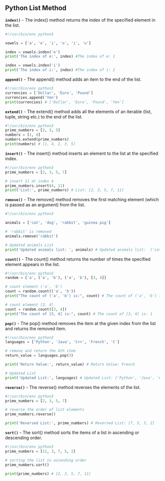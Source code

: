 ## Python List Method
**`index()`** - The index() method returns the index of the specified element in the list.
```py
#!/usr/bin/env python3

vowels = ['a', 'e', 'i', 'o', 'i', 'u']

index = vowels.index('e')
print('The index of e:', index) #The index of e: 1

index = vowels.index('i')
print('The index of i:', index) #The index of i: 2
```
**`append()`** - The append() method adds an item to the end of the list.
```py
#!/usr/bin/env python3
currencies = ['Dollar', 'Euro', 'Pound']
currencies.append('Yen')
print(currencies) # ['Dollar', 'Euro', 'Pound', 'Yen']
```
**`extend()`** - The extend() method adds all the elements of an iterable (list, tuple, string etc.) to the end of the list.
```py
#!/usr/bin/env python3
prime_numbers = [2, 3, 5]
numbers = [1, 4]
numbers.extend(prime_numbers)
print(numbers) # [1, 4, 2, 3, 5]
```
**`insert()`** - The insert() method inserts an element to the list at the specified index.
```py
#!/usr/bin/env python3
prime_numbers = [2, 3, 5, 7]

# insert 11 at index 4
prime_numbers.insert(4, 11)
print('List:', prime_numbers) # List: [2, 3, 5, 7, 11]
```
**`remove()`** - The remove() method removes the first matching element (which is passed as an argument) from the list.
```py
#!/usr/bin/env python3

animals = ['cat', 'dog', 'rabbit', 'guinea pig']

# 'rabbit' is removed
animals.remove('rabbit')

# Updated animals List
print('Updated animals list: ', animals) # Updated animals list:  ['cat', 'dog', 'guinea pig']
```
**`count()`** - The count() method returns the number of times the specified element appears in the list.
```py
#!/usr/bin/env python3
random = ['a', ('a', 'b'), ('a', 'b'), [3, 4]]

# count element ('a', 'b')
count = random.count(('a', 'b'))
print("The count of ('a', 'b') is:", count) # The count of ('a', 'b') is: 2

# count element [3, 4]
count = random.count([3, 4])
print("The count of [3, 4] is:", count) # The count of [3, 4] is: 1
```
**`pop()`** - The pop() method removes the item at the given index from the list and returns the removed item.
```py
#!/usr/bin/env python3
languages = ['Python', 'Java', 'C++', 'French', 'C']

# remove and return the 4th item
return_value = languages.pop(3)

print('Return Value:', return_value) # Return Value: French

# Updated List
print('Updated List:', languages) # Updated List: ['Python', 'Java', 'C++', 'C']
```
**`reverse()`** - The reverse() method reverses the elements of the list.
```py
#!/usr/bin/env python3
prime_numbers = [2, 3, 5, 7]

# reverse the order of list elements
prime_numbers.reverse()

print('Reversed List:', prime_numbers) # Reversed List: [7, 5, 3, 2]
```
**`sort()`** - The sort() method sorts the items of a list in ascending or descending order.
```py
#!/usr/bin/env python3
prime_numbers = [11, 3, 7, 5, 2]

# sorting the list in ascending order
prime_numbers.sort()

print(prime_numbers) # [2, 3, 5, 7, 11]
```

